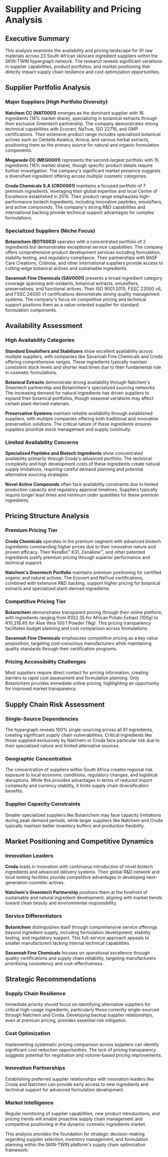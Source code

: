 # Supplier Availability and Pricing Analysis

## Executive Summary

This analysis examines the availability and pricing landscape for 91 raw materials across 23 South African skincare ingredient suppliers within the SKIN-TWIN hypergraph network. The research reveals significant variations in supplier capabilities, product portfolios, and market positioning that directly impact supply chain resilience and cost optimization opportunities.

## Supplier Portfolio Analysis

### Major Suppliers (High Portfolio Diversity)

**Natchem CC (NAT0001)** emerges as the dominant supplier with 16 ingredients (18% market share), specializing in botanical extracts through their exclusive Greentech partnership. The company demonstrates strong technical capabilities with Ecocert, NaTrue, ISO 22716, and GMP certifications. Their extensive product range includes specialized botanical actives such as Centella Asiatica, Arnica, and various herbal extracts, positioning them as the primary source for natural and organic formulation components.

**Meganede CC (MEG0001)** represents the second-largest portfolio with 15 ingredients (16% market share), though specific product details require further investigation. The company's significant market presence suggests a diversified ingredient offering across multiple cosmetic categories.

**Croda Chemicals S.A (CRO0001)** maintains a focused portfolio of 7 premium ingredients, leveraging their global expertise and local Centre of Excellence established in 2015. Their product range emphasizes high-performance biotech ingredients, including innovative peptides, emulsifiers, and active compounds. The company's strong R&D capabilities and international backing provide technical support advantages for complex formulations.

### Specialized Suppliers (Niche Focus)

**Botanichem (BOT0003)** operates with a concentrated portfolio of 2 ingredients but demonstrates exceptional service capabilities. The company offers comprehensive product development services including formulation, stability testing, and regulatory compliance. Their partnerships with BASF Care Creations, Cobiosa, and other international suppliers provide access to cutting-edge botanical actives and sustainable ingredients.

**Savannah Fine Chemicals (SAV0001)** presents a broad ingredient category coverage spanning anti-oxidants, botanical extracts, emulsifiers, preservatives, and functional actives. Their ISO 9001:2015, FSSC 22000 v6, and FSSC 24000 v1 certifications demonstrate strong quality management systems. The company's focus on competitive pricing and technical support positions them as a value-oriented supplier for standard formulation components.

## Availability Assessment

### High Availability Categories

**Standard Emulsifiers and Stabilizers** show excellent availability across multiple suppliers, with companies like Savannah Fine Chemicals and Croda offering comprehensive ranges. These ingredients typically maintain consistent stock levels and shorter lead times due to their fundamental role in cosmetic formulations.

**Botanical Extracts** demonstrate strong availability through Natchem's Greentech partnership and Botanichem's specialized sourcing networks. The increasing demand for natural ingredients has driven suppliers to expand their botanical portfolios, though seasonal variations may affect certain plant-derived materials.

**Preservative Systems** maintain reliable availability through established suppliers, with multiple companies offering both traditional and innovative preservation solutions. The critical nature of these ingredients ensures suppliers prioritize stock management and supply continuity.

### Limited Availability Concerns

**Specialized Peptides and Biotech Ingredients** show concentrated availability primarily through Croda's advanced portfolio. The technical complexity and high development costs of these ingredients create natural supply limitations, requiring careful demand planning and potential alternative sourcing strategies.

**Novel Active Compounds** often face availability constraints due to limited production capacity and regulatory approval timelines. Suppliers typically require longer lead times and minimum order quantities for these premium ingredients.

## Pricing Structure Analysis

### Premium Pricing Tier

**Croda Chemicals** operates in the premium segment with advanced biotech ingredients commanding higher prices due to their innovative nature and proven efficacy. Their KeraBio™ K31, Zenakine™, and other patented ingredients justify premium pricing through superior performance and technical support.

**Natchem's Greentech Portfolio** maintains premium positioning for certified organic and natural actives. The Ecocert and NaTrue certifications, combined with extensive R&D backing, support higher pricing for botanical extracts and specialized plant-derived ingredients.

### Competitive Pricing Tier

**Botanichem** demonstrates transparent pricing through their online platform, with ingredients ranging from R352.35 for African Potato Extract (100g) to R10,318.45 for Aloe Vera 100:1 Powder (1kg). This pricing transparency facilitates budget planning and cost comparison across formulations.

**Savannah Fine Chemicals** emphasizes competitive pricing as a key value proposition, targeting cost-conscious manufacturers while maintaining quality standards through their certification programs.

### Pricing Accessibility Challenges

Most suppliers require direct contact for pricing information, creating barriers to rapid cost assessment and formulation planning. Only Botanichem provides immediate online pricing, highlighting an opportunity for improved market transparency.

## Supply Chain Risk Assessment

### Single-Source Dependencies

The hypergraph reveals 100% single-sourcing across all 91 ingredients, creating significant supply chain vulnerabilities. Critical ingredients like those supplied exclusively by Natchem or Croda face particular risk due to their specialized nature and limited alternative sources.

### Geographic Concentration

The concentration of suppliers within South Africa creates regional risk exposure to local economic conditions, regulatory changes, and logistical disruptions. While this provides advantages in terms of reduced import complexity and currency stability, it limits supply chain diversification benefits.

### Supplier Capacity Constraints

Smaller specialized suppliers like Botanichem may face capacity limitations during peak demand periods, while larger suppliers like Natchem and Croda typically maintain better inventory buffers and production flexibility.

## Market Positioning and Competitive Dynamics

### Innovation Leaders

**Croda** leads in innovation with continuous introduction of novel biotech ingredients and advanced delivery systems. Their global R&D network and local testing facilities provide competitive advantages in developing next-generation cosmetic actives.

**Natchem's Greentech Partnership** positions them at the forefront of sustainable and natural ingredient development, aligning with market trends toward clean beauty and environmental responsibility.

### Service Differentiators

**Botanichem** distinguishes itself through comprehensive service offerings beyond ingredient supply, including formulation development, stability testing, and regulatory support. This full-service approach appeals to smaller manufacturers lacking internal technical capabilities.

**Savannah Fine Chemicals** focuses on operational excellence through quality certifications and supply chain reliability, targeting manufacturers prioritizing consistency and cost-effectiveness.

## Strategic Recommendations

### Supply Chain Resilience

Immediate priority should focus on identifying alternative suppliers for critical high-usage ingredients, particularly those currently single-sourced through Natchem and Croda. Developing backup supplier relationships, even at premium pricing, provides essential risk mitigation.

### Cost Optimization

Implementing systematic pricing comparison across suppliers can identify significant cost reduction opportunities. The lack of pricing transparency suggests potential for negotiation and volume-based pricing improvements.

### Innovation Partnerships

Establishing preferred supplier relationships with innovation leaders like Croda and Natchem can provide early access to new ingredients and technical support for advanced formulation development.

### Market Intelligence

Regular monitoring of supplier capabilities, new product introductions, and pricing trends will enable proactive supply chain management and competitive positioning in the dynamic cosmetic ingredients market.

This analysis provides the foundation for strategic decision-making regarding supplier selection, inventory management, and formulation planning within the SKIN-TWIN platform's supply chain optimization framework.
